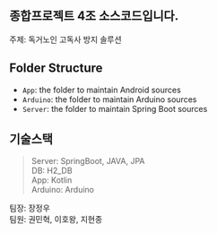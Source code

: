 ## 종합프로젝트 4조 소스코드입니다.

주제: 독거노인 고독사 방지 솔루션

## Folder Structure

- `App`: the folder to maintain Android sources
- `Arduino`: the folder to maintain Arduino sources
- `Server`: the folder to maintain Spring Boot sources

## 기술스택

> Server: SpringBoot, JAVA, JPA    
> DB: H2_DB    
> App: Kotlin    
> Arduino: Arduino    

팀장: 장정우    
팀원: 권민혁, 이호왕, 지현종
